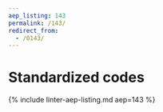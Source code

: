 ```yaml
---
aep_listing: 143
permalink: /143/
redirect_from:
  - /0143/
---
```


# Standardized codes

{% include linter-aep-listing.md aep=143 %}
